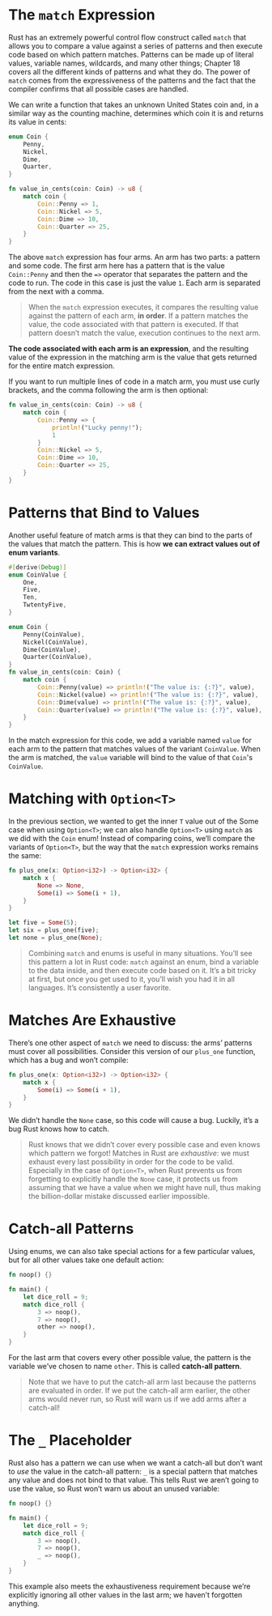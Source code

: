 # The `match` Expression
Rust has an extremely powerful control flow construct called `match` that allows you to compare a value against a series of patterns and then execute code based on which pattern matches. Patterns can be made up of literal values, variable names, wildcards, and many other things; Chapter 18 covers all the different kinds of patterns and what they do. The power of `match` comes from the expressiveness of the patterns and the fact that the compiler confirms that all possible cases are handled.

We can write a function that takes an unknown United States coin and, in a similar way as the counting machine, determines which coin it is and returns its value in cents:
```rust
enum Coin {
    Penny,
    Nickel,
    Dime,
    Quarter,
}

fn value_in_cents(coin: Coin) -> u8 {
    match coin {
        Coin::Penny => 1,
        Coin::Nickel => 5,
        Coin::Dime => 10,
        Coin::Quarter => 25,
    }
}
```

The above `match` expression has four arms. An arm has two parts: a pattern and some code. The first arm here has a pattern that is the value `Coin::Penny` and then the `=>` operator that separates the pattern and the code to run. The code in this case is just the value `1`. Each arm is separated from the next with a comma.

> When the `match` expression executes, it compares the resulting value against the pattern of each arm, **in order**. If a pattern matches the value, the code associated with that pattern is executed. If that pattern doesn’t match the value, execution continues to the next arm.

**The code associated with each arm is an expression**, and the resulting value of the expression in the matching arm is the value that gets returned for the entire match expression.

If you want to run multiple lines of code in a match arm, you must use curly brackets, and the comma following the arm is then optional:
```rust
fn value_in_cents(coin: Coin) -> u8 {
    match coin {
        Coin::Penny => {
            println!("Lucky penny!");
            1
        }
        Coin::Nickel => 5,
        Coin::Dime => 10,
        Coin::Quarter => 25,
    }
}
```

# Patterns that Bind to Values
Another useful feature of match arms is that they can bind to the parts of the values that match the pattern. This is how **we can extract values out of enum variants**.

```rust
#[derive(Debug)]
enum CoinValue {
    One,
    Five,
    Ten,
    TwtentyFive,
}

enum Coin {
    Penny(CoinValue),
    Nickel(CoinValue),
    Dime(CoinValue),
    Quarter(CoinValue),
}
fn value_in_cents(coin: Coin) {
    match coin {
        Coin::Penny(value) => println!("The value is: {:?}", value),
        Coin::Nickel(value) => println!("The value is: {:?}", value),
        Coin::Dime(value) => println!("The value is: {:?}", value),
        Coin::Quarter(value) => println!("The value is: {:?}", value),
    }
}
```
In the match expression for this code, we add a variable named `value` for each arm to the pattern that matches values of the variant `CoinValue`. When the arm is matched, the `value` variable will bind to the value of that `Coin`'s `CoinValue`.

# Matching with `Option<T>`
In the previous section, we wanted to get the inner `T` value out of the Some case when using `Option<T>`; we can also handle `Option<T>` using `match` as we did with the `Coin` enum! Instead of comparing coins, we’ll compare the variants of `Option<T>`, but the way that the `match` expression works remains the same:
```rust
fn plus_one(x: Option<i32>) -> Option<i32> {
    match x {
        None => None,
        Some(i) => Some(i + 1),
    }
}

let five = Some(5);
let six = plus_one(five);
let none = plus_one(None);
```

> Combining `match` and enums is useful in many situations. You’ll see this pattern a lot in Rust code: `match` against an enum, bind a variable to the data inside, and then execute code based on it. It’s a bit tricky at first, but once you get used to it, you’ll wish you had it in all languages. It’s consistently a user favorite.

# Matches Are Exhaustive
There’s one other aspect of `match` we need to discuss: the arms’ patterns must cover all possibilities. Consider this version of our `plus_one` function, which has a bug and won’t compile:
```rust
fn plus_one(x: Option<i32>) -> Option<i32> {
    match x {
        Some(i) => Some(i + 1),
    }
}
```
We didn’t handle the `None` case, so this code will cause a bug. Luckily, it’s a bug Rust knows how to catch.

> Rust knows that we didn’t cover every possible case and even knows which pattern we forgot! Matches in Rust are *exhaustive*: we must exhaust every last possibility in order for the code to be valid. Especially in the case of `Option<T>`, when Rust prevents us from forgetting to explicitly handle the `None` case, it protects us from assuming that we have a value when we might have null, thus making the billion-dollar mistake discussed earlier impossible.

# Catch-all Patterns
Using enums, we can also take special actions for a few particular values, but for all other values take one default action:
```rust
fn noop() {}

fn main() {
    let dice_roll = 9;
    match dice_roll {
        3 => noop(),
        7 => noop(),
        other => noop(),
    }
}
```
For the last arm that covers every other possible value, the pattern is the variable we’ve chosen to name `other`. This is called **catch-all pattern**.
> Note that we have to put the catch-all arm last because the patterns are evaluated in order. If we put the catch-all arm earlier, the other arms would never run, so Rust will warn us if we add arms after a catch-all!

# The `_` Placeholder
Rust also has a pattern we can use when we want a catch-all but don’t want to *use* the value in the catch-all pattern: `_` is a special pattern that matches any value and does not bind to that value. This tells Rust we aren’t going to use the value, so Rust won’t warn us about an unused variable:
```rust
fn noop() {}

fn main() {
    let dice_roll = 9;
    match dice_roll {
        3 => noop(),
        7 => noop(),
        _ => noop(),
    }
}
```
This example also meets the exhaustiveness requirement because we’re explicitly ignoring all other values in the last arm; we haven’t forgotten anything.